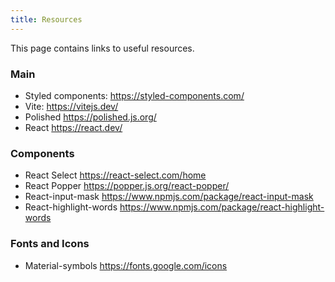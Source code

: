 ```yaml
---
title: Resources
---
```


This page contains links to useful resources.

### Main

- Styled components: https://styled-components.com/
- Vite: https://vitejs.dev/
- Polished https://polished.js.org/
- React https://react.dev/

### Components

- React Select https://react-select.com/home
- React Popper https://popper.js.org/react-popper/
- React-input-mask https://www.npmjs.com/package/react-input-mask
- React-highlight-words https://www.npmjs.com/package/react-highlight-words

### Fonts and Icons

- Material-symbols https://fonts.google.com/icons
